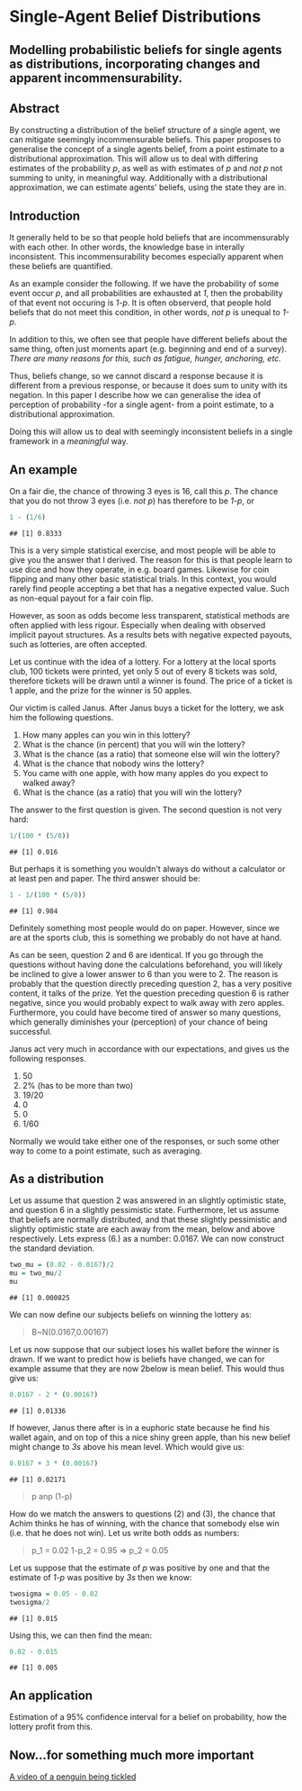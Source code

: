 Single-Agent Belief Distributions
========================================================
Modelling probabilistic beliefs for single agents as distributions, incorporating changes and apparent incommensurability.
--------------------------------------------------------

Abstract
--------------------------------------------------------
By constructing a distribution of the belief structure of a single agent, we can mitigate seemingly incommensurable beliefs. This paper proposes to generalise the concept of a single agents belief, from a point estimate to a distributional approximation. This will allow us to deal with differing estimates of the probability *p*, as well as with estimates of *p* and *not p* not summing to unity, in meaningful way. Additionally with a distributional approximation, we can estimate agents' beliefs, using the state they are in.

Introduction
--------------------------------------------------------
It generally held to be so that people hold beliefs that are incommensurably with each other. In other words, the knowledge base in interally inconsistent. This incommensurability becomes especially apparent when these beliefs are quantified. 

As an example consider the following. If we have the probability of some event occur *p*, and all probabilities are exhausted at *1*, then the probability of that event not occuring is *1-p*. It is often observerd, that people hold beliefs that do not meet this condition, in other words, *not p* is unequal to *1-p*.

In addition to this, we often see that people have different beliefs about the same thing, often just moments apart (e.g. beginning and end of a survey). *There are many reasons for this, such as fatigue, hunger, anchoring, etc.*

Thus, beliefs change, so we cannot discard a response because it is different from a previous response, or because it does sum to unity with its negation. In this paper I describe how we can generalise the idea of perception of probability -for a single agent- from a point estimate, to a distributional approximation.

Doing this will allow us to deal with seemingly inconsistent beliefs in a single framework in a *meaningful* way.

An example
--------------------------------------------------------
On a fair die, the chance of throwing 3 eyes is 16, call this *p*. The chance that you do not throw 3 eyes (i.e. *not p*) has therefore to be *1-p*, or

```r
1 - (1/6)
```

```
## [1] 0.8333
```

This is a very simple statistical exercise, and most people will be able to give you the answer that I derived. The reason for this is that people learn to use dice and how they operate, in e.g. board games. Likewise for coin flipping and many other basic statistical trials. In this context, you would rarely find people accepting a bet that has a negative expected value. Such as non-equal payout for a fair coin flip.

However, as soon as odds become less transparent, statistical methods are often applied with less rigour. Especially when dealing with observed implicit payout structures. As a results bets with negative expected payouts, such as lotteries, are often accepted. 

Let us continue with the idea of a lottery. For a lottery at the local sports club, 100 tickets were printed, yet only 5 out of every 8 tickets was sold, therefore tickets will be drawn until a winner is found. The price of a ticket is 1 apple, and the prize for the winner is 50 apples.

Our victim is called Janus. After Janus buys a ticket for the lottery, we ask him the following questions.

  1. How many apples can you win in this lottery?
  2. What is the chance (in percent) that you will win the lottery?
  3. What is the chance (as a ratio) that someone else will win the lottery?
  4. What is the chance that nobody wins the lottery?
  5. You came with one apple, with how many apples do you expect to walked away?
  6. What is the chance (as a ratio) that you will win the lottery?

The answer to the first question is given. The second question is not very hard:

```r
1/(100 * (5/8))
```

```
## [1] 0.016
```

But perhaps it is something you wouldn't always do without a calculator or at least pen and paper. The third answer should be:

```r
1 - 1/(100 * (5/8))
```

```
## [1] 0.984
```

Definitely something most people would do on paper. However, since we are at the sports club, this is something we probably do not have at hand.

As can be seen, question 2 and 6 are identical. If you go through the questions without having done the calculations beforehand, you will likely be inclined to give a lower answer to 6 than you were to 2. The reason is probably that the question directly preceding question 2, has a very positive content, it talks of the prize. Yet the question preceding question 6 is rather negative, since you would probably expect to walk away with zero apples. Furthermore, you could have become tired of answer so many questions, which generally diminishes your (perception) of your chance of being successful.

Janus act very much in accordance with our expectations, and gives us the following responses.

  1. 50
  2. 2% (has to be more than two)
  3. 19/20
  4. 0
  5. 0
  6. 1/60

Normally we would take either one of the responses, or such some other way to come to a point estimate, such as averaging. 

As a distribution
--------------------------------------------------------
Let us assume that question 2 was answered in an slightly optimistic state, and question 6 in a slightly pessimistic state. Furthermore, let us assume that beliefs are normally distributed, and that these slightly pessimistic and slightly optimistic state are each away from the mean, below and above respectively. Lets express (6.) as a number: 0.0167. We can now construct the standard deviation.


```r
two_mu = (0.02 - 0.0167)/2
mu = two_mu/2
mu
```

```
## [1] 0.000825
```

We can now define our subjects beliefs on winning the lottery as:

> B~N(0.0167,0.00167)

Let us now suppose that our subject loses his wallet before the winner is drawn. If we want to predict how is beliefs have changed, we can for example assume that they are now 2below is mean belief. This would thus give us:


```r
0.0167 - 2 * (0.00167)
```

```
## [1] 0.01336
```


If however, Janus there after is in a euphoric state because he find his wallet again, and on top of this a nice shiny green apple, than his new belief might change to *3s* above his mean level. Which would give us:


```r
0.0167 + 3 * (0.00167)
```

```
## [1] 0.02171
```


>p anp (1-p)

How do we match the answers to questions (2) and (3), the chance that Achim thinks he has of winning, with the chance that somebody else win (i.e. that he does not win). Let us write both odds as numbers:

> p_1 = 0.02
> 1-p_2 = 0.95 => p_2 = 0.05

Let us suppose that the estimate of *p* was positive by one and that the estimate of *1-p* was positive by *3s* then we know:


```r
twosigma = 0.05 - 0.02
twosigma/2
```

```
## [1] 0.015
```


Using this, we can then find the mean:


```r
0.02 - 0.015
```

```
## [1] 0.005
```


An application
--------------------------------------------------------
Estimation of a 95% confidence interval for a belief on probability, how the lottery profit from this.

Now...for something much more important
--------------------------------------------------------
[A video of a penguin being tickled](http://www.youtube.com/watch?v=FVwtTrlPSSk)
